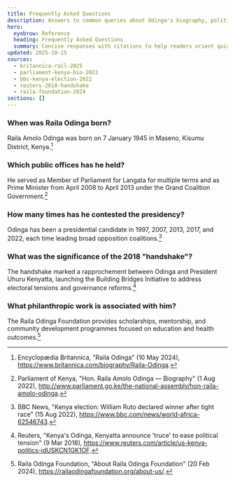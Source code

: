 ```yaml
---
title: Frequently Asked Questions
description: Answers to common queries about Odinga's biography, political career, and initiatives.
hero:
  eyebrow: Reference
  heading: Frequently Asked Questions
  summary: Concise responses with citations to help readers orient quickly.
updated: 2025-10-15
sources:
  - britannica-rail-2025
  - parliament-kenya-bio-2022
  - bbc-kenya-election-2022
  - reuters-2018-handshake
  - raila-foundation-2024
sections: []
---
```

### When was Raila Odinga born?
Raila Amolo Odinga was born on 7 January 1945 in Maseno, Kisumu District, Kenya.[^britannica]

### Which public offices has he held?
He served as Member of Parliament for Langata for multiple terms and as Prime Minister from April 2008 to April 2013 under the Grand Coalition Government.[^parliament]

### How many times has he contested the presidency?
Odinga has been a presidential candidate in 1997, 2007, 2013, 2017, and 2022, each time leading broad opposition coalitions.[^bbc]

### What was the significance of the 2018 "handshake"?
The handshake marked a rapprochement between Odinga and President Uhuru Kenyatta, launching the Building Bridges Initiative to address electoral tensions and governance reforms.[^reuters]

### What philanthropic work is associated with him?
The Raila Odinga Foundation provides scholarships, mentorship, and community development programmes focused on education and health outcomes.[^foundation]

[^britannica]: Encyclopædia Britannica, "Raila Odinga" (10 May 2024), https://www.britannica.com/biography/Raila-Odinga.
[^parliament]: Parliament of Kenya, "Hon. Raila Amolo Odinga — Biography" (1 Aug 2022), http://www.parliament.go.ke/the-national-assembly/hon-raila-amolo-odinga.
[^bbc]: BBC News, "Kenya election: William Ruto declared winner after tight race" (15 Aug 2022), https://www.bbc.com/news/world-africa-62546743.
[^reuters]: Reuters, "Kenya's Odinga, Kenyatta announce 'truce' to ease political tension" (9 Mar 2018), https://www.reuters.com/article/us-kenya-politics-idUSKCN1GK1OF.
[^foundation]: Raila Odinga Foundation, "About Raila Odinga Foundation" (20 Feb 2024), https://railaodingafoundation.org/about-us/.
